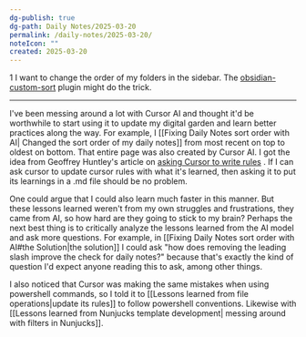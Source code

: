 ```yaml
---
dg-publish: true
dg-path: Daily Notes/2025-03-20
permalink: /daily-notes/2025-03-20/
noteIcon: ""
created: 2025-03-20
---
```

1
I want to change the order of my folders in the sidebar. The 
[obsidian-custom-sort](https://github.com/SebastianMC/obsidian-custom-sort) plugin might do the trick.

----------

I've been messing around a lot with Cursor AI and thought it'd be worthwhile to start using it to update my digital garden and learn better practices along the way. For example,  I [[Fixing Daily Notes sort order with AI| Changed the sort order of my daily notes]] from most recent on top to oldest on bottom. That entire page was also created by Cursor AI. I got the idea from  Geoffrey Huntley's article on [asking Cursor to write rules](https://ghuntley.com/stdlib/) . If I can ask cursor to update cursor rules with what it's learned, then asking it to put its learnings in a .md file should be no problem. 

One could argue that I could also learn much faster in this manner. But these lessons learned weren't from my own struggles and frustrations, they came from AI, so how hard are they going to stick to my brain? Perhaps the next best thing is to critically analyze the lessons learned from the AI model and ask more questions. For example, in  [[Fixing Daily Notes sort order with AI#the Solution|the solution]] I could ask "how does removing the leading slash improve the check for daily notes?" because that's exactly the kind of question I'd expect anyone reading this to ask, among other things. 

I also noticed that Cursor was making the same mistakes when using powershell commands, so I told it to [[Lessons learned from file operations|update its rules]] to follow powershell conventions. Likewise with [[Lessons learned from Nunjucks template development|  messing around with filters in Nunjucks]]. 
